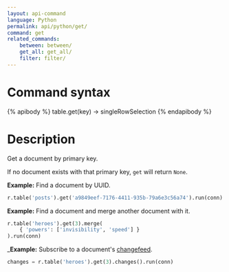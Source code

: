 ```yaml
---
layout: api-command
language: Python
permalink: api/python/get/
command: get
related_commands:
    between: between/
    get_all: get_all/
    filter: filter/
---
```


# Command syntax #

{% apibody %}
table.get(key) &rarr; singleRowSelection
{% endapibody %}

# Description #

Get a document by primary key.

If no document exists with that primary key, `get` will return `None`.

__Example:__ Find a document by UUID.

```py
r.table('posts').get('a9849eef-7176-4411-935b-79a6e3c56a74').run(conn)
```

__Example:__ Find a document and merge another document with it.

```py
r.table('heroes').get(3).merge(
    { 'powers': ['invisibility', 'speed'] }
).run(conn)
```

___Example:__ Subscribe to a document's [changefeed](/docs/changefeeds/python).

```py
changes = r.table('heroes').get(3).changes().run(conn)
```